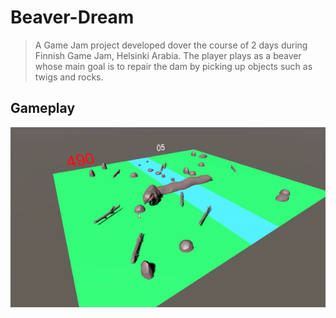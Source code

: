 # Beaver-Dream  
> A Game Jam project developed dover the course of 2 days during Finnish Game Jam, Helsinki Arabia. The player plays as a beaver whose main goal is to repair the dam by picking up objects such as twigs and rocks.  

## Gameplay
![gameplay](https://github.com/geonhuiy/Beaver-Dream/blob/master/beaver-gameplay.gif)
